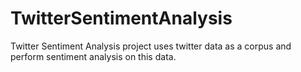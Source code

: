 # TwitterSentimentAnalysis

Twitter Sentiment Analysis project uses twitter data as a corpus and perform sentiment analysis on this data.
